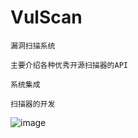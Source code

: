 # VulScan

    漏洞扫描系统
    
    主要介绍各种优秀开源扫描器的API
    
    系统集成
    
    扫描器的开发

![image](https://github.com/wilsonleeee/VulScan/blob/master/scan.png)
